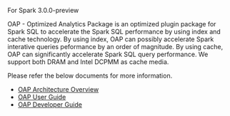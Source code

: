 For Spark 3.0.0-preview

OAP - Optimized Analytics Package is an optimized plugin package for Spark SQL to accelerate the Spark SQL performance by using index and cache technology. By using index, OAP can possibly accelerate Spark interative queries peformance by an order of magnitude. By using cache, OAP can significantly accelerate Spark SQL query performance. We support both DRAM and Intel DCPMM as cache media.

Please refer the below documents for more information.

* [OAP Architecture Overview](./docs/OAP-Architect-Overview.md)
* [OAP User Guide](./docs/OAP-User-Guide.md)
* [OAP Developer Guide](./docs/Developer-Guide.md)
